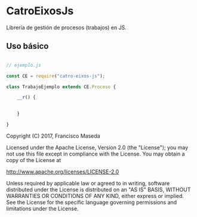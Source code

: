 # CatroEixosJs

Librería de gestión de procesos (trabajos) en JS. 

## Uso básico

```js

// ejemplo.js

const CE = require("catro-eixos-js");

class TrabajoEjemplo extends CE.Proceso {

    __r() {

        
    }

}

```

Copyright (C) 2017, Francisco Maseda

Licensed under the Apache License, Version 2.0 (the "License"); you may not use this file except in compliance with the License. You may obtain a copy of the License at

http://www.apache.org/licenses/LICENSE-2.0

Unless required by applicable law or agreed to in writing, software distributed under the License is distributed on an "AS IS" BASIS, WITHOUT WARRANTIES OR CONDITIONS OF ANY KIND, either express or implied. See the License for the specific language governing permissions and limitations under the License.
